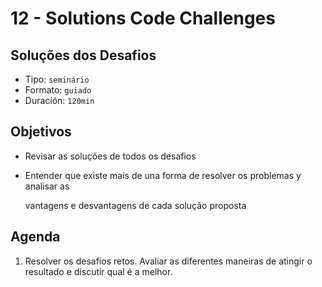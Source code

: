 # 12 - Solutions Code Challenges

## Soluções dos Desafios

* Tipo: `seminário`
* Formato: `guiado`
* Duración: `120min`

## Objetivos

* Revisar as soluções de todos os desafios
* Entender que existe mais de una forma de resolver os problemas y analisar as

  vantagens e desvantagens de cada solução proposta

## Agenda

1. Resolver os desafios retos. Avaliar as diferentes maneiras de atingir o resultado e discutir qual é a melhor.


